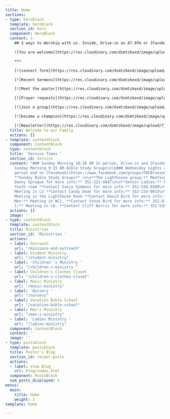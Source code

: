```yaml
---
title: Home
sections:
- type: heroblock
  template: heroblock
  section_id: hero
  component: HeroBlock
  content: |-
    ## 3 ways to Worship with us. Inside, Drive-in on 87.9fm or [Facebook Live](https://www.facebook.com/groups/FBCBronson/) all at 10:30 AM Sundays

    ![You are welcome](https://res.cloudinary.com/dsmtzkexd/image/upload/f_auto,q_auto/v1598404492/church_sunset.jpg)

    ***

    [![connect form](https://res.cloudinary.com/dsmtzkexd/image/upload/f_auto,q_auto/v1598372533/DA446331-1DC1-4648-90D1-D3967A2C6F7A.png)](https://forms.gle/651RQkxsmr3C6CMV8)

    [![Recent Sermons](https://res.cloudinary.com/dsmtzkexd/image/upload/f_auto,q_auto/v1598372543/DACB6D80-3F77-464C-A131-6D3E28F7BADF.png)](/sermons)

    [![Meet the pastor](https://res.cloudinary.com/dsmtzkexd/image/upload/f_auto,q_auto/v1598372542/398F3C34-6ED2-447F-8DAF-2E6AEC79A8BA.png)](https://forms.gle/7D6uo3haBLhXf56L6)

    [![Prayer requests](https://res.cloudinary.com/dsmtzkexd/image/upload/f_auto,q_auto/v1598372534/EA3605CB-5160-466C-9164-C8644F5E9D7F.png)](https://forms.gle/duinCZesEGRo8xDs9)

    [![Join a group](https://res.cloudinary.com/dsmtzkexd/image/upload/f_auto,q_auto/v1598372537/1873AFBD-D9E2-4089-8C6E-068388C28BB3.png)](https://forms.gle/y5x9F4mQ7MPHGUCB6)

    [![become a champion](https://res.cloudinary.com/dsmtzkexd/image/upload/f_auto,q_auto/v1598887453/champ.png)](https://forms.gle/3XZjDgMPChKDLGPn9)

    [![Newsletter](https://res.cloudinary.com/dsmtzkexd/image/upload/f_auto,q_auto/v1598372529/1868F6AE-3E24-4421-B9FD-C60AB0D0064F.png)](/images/heartbeat.pdf)
  title: Welcome to our Family
  actions: []
- template: contentblock
  component: ContentBlock
  type: contentblock
  title: 'Service Times '
  section_id: Service
  content: "### Sunday Morning 10:30 AM In person, Drive-in and [Facebook](https://www.facebook.com/groups/FBCBronson/)\n\n###
    Sunday Morning 9:15 AM Bible Study Groups\n\n### Wednesday nights at 6:30 PM in
    person and on [Facebook](https://www.facebook.com/groups/FBCBronson/)\n\n***\n\n##
    **Sunday Bible Study Groups** \n\n**The Lighthouse group:** Meeting in E3 **Contact
    Danny Sprague for more info:** 352-221-4847\n\n**Senior Ladies:** Meeting in the
    Youth room **Contact Sonja Simmons for more info:** 352-538-0398\n\n**Soul Sisters:**
    Meeting in L3 **Contact Candy Dean for more info:** 352-214-0015\n\n**Fishermen:**
    Meeting in the Lighthouse Room **Contact David Bird for more info:** 352-572-2674\n\n**Senior
    Men:** Meeting in WC1. **Contact Steve Bird for more info:** 352-817-4711\n\n**Adult
    1:** Meeting in L8. **Contact Cliff Norris for more info:** 352-538-7609"
  actions: []
  image: ''
- type: contentblock
  template: contentblock
  title: Ministries
  section_id: 'Ministries '
  actions:
  - label: Outreach
    url: "/missions-and-outreach"
  - label: Student Ministry
    url: "/student-ministry"
  - label: 'Children''s Ministry '
    url: "/children-s-ministry "
  - label: Children's Clothes Closet
    url: "/children-s-clothes-closet"
  - label: Music Ministry
    url: "/music-ministry"
  - label: 'Nursery '
    url: "/nursery"
  - label: Vacation Bible School
    url: "/vacation-bible-school"
  - label: Men's Ministry
    url: "/men-s-ministry"
  - label: 'Ladies Ministry '
    url: "/ladies-ministry"
  component: ContentBlock
  content: ''
  image: ''
- type: postsblock
  template: postsblock
  title: Pastor's Blog
  section_id: recent-posts
  actions:
  - label: View Blog
    url: blog/index.html
  component: PostsBlock
  num_posts_displayed: 4
menus:
  main:
    title: Home
    weight: 1
template: home

---
```

